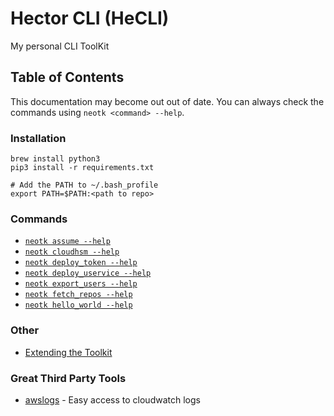# Hector CLI (HeCLI)
My personal CLI ToolKit

## Table of Contents
This documentation may become out out of date. You can always check the commands using `neotk <command> --help`.

### Installation
```
brew install python3
pip3 install -r requirements.txt

# Add the PATH to ~/.bash_profile
export PATH=$PATH:<path to repo>
```

### Commands
- [`neotk assume --help`](docs/commands/assume.md)
- [`neotk cloudhsm --help`](docs/commands/cloudhsm.md)
- [`neotk deploy_token --help`](docs/commands/deploy_token.md)
- [`neotk deploy_uservice --help`](docs/commands/deploy_uservice.md)
- [`neotk export_users --help`](docs/commands/export_users.md)
- [`neotk fetch_repos --help`](docs/commands/fetch_repos.md)
- [`neotk hello_world --help`](docs/commands/hello_world.md)

### Other
- [Extending the Toolkit](docs/extending.md)

### Great Third Party Tools
* [awslogs](https://github.com/jorgebastida/awslogs/blob/master/README.rst) - Easy access to cloudwatch logs